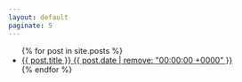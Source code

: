 ```yaml
---
layout: default
paginate: 5
---
```

<ul>
  {% for post in site.posts %}
    <li>
      <a href="{{ post.url }}">{{ post.title }} {{ post.date | remove: "00:00:00 +0000" }}</a>
    </li>
  {% endfor %}
</ul>
